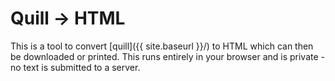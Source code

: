 # Quill &rarr; HTML

This is a tool to convert [quill]({{ site.baseurl }}/) to HTML which can then be downloaded or printed. This runs entirely in your browser and is private - no text is submitted to a server.